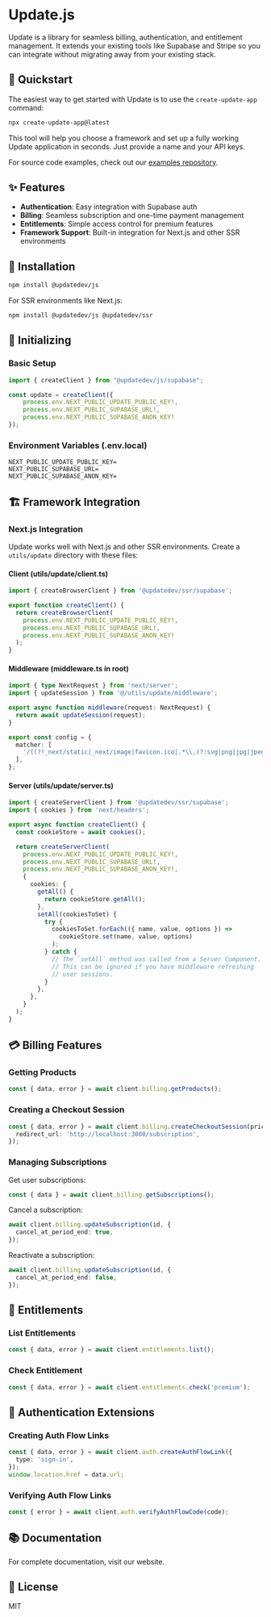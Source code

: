 # Update.js

Update is a library for seamless billing, authentication, and entitlement management. It extends your existing tools like Supabase and Stripe so you can integrate without migrating away from your existing stack.

## 🚀 Quickstart

The easiest way to get started with Update is to use the `create-update-app` command:

```bash
npx create-update-app@latest
```

This tool will help you choose a framework and set up a fully working Update application in seconds. Just provide a name and your API keys.

For source code examples, check out our [examples repository](https://github.com/updatedotdev/examples).

## ✨ Features

- **Authentication**: Easy integration with Supabase auth
- **Billing**: Seamless subscription and one-time payment management
- **Entitlements**: Simple access control for premium features
- **Framework Support**: Built-in integration for Next.js and other SSR environments

## 🔧 Installation

```bash
npm install @updatedev/js
```

For SSR environments like Next.js:

```bash
npm install @updatedev/js @updatedev/ssr
```

## 🔑 Initializing

### Basic Setup

```javascript
import { createClient } from "@updatedev/js/supabase";

const update = createClient({
    process.env.NEXT_PUBLIC_UPDATE_PUBLIC_KEY!,
    process.env.NEXT_PUBLIC_SUPABASE_URL!,
    process.env.NEXT_PUBLIC_SUPABASE_ANON_KEY!
});
```

### Environment Variables (.env.local)

```
NEXT_PUBLIC_UPDATE_PUBLIC_KEY=
NEXT_PUBLIC_SUPABASE_URL=
NEXT_PUBLIC_SUPABASE_ANON_KEY=
```

## 🏗️ Framework Integration

### Next.js Integration

Update works well with Next.js and other SSR environments. Create a `utils/update` directory with these files:

#### Client (utils/update/client.ts)

```typescript
import { createBrowserClient } from '@updatedev/ssr/supabase';

export function createClient() {
  return createBrowserClient(
    process.env.NEXT_PUBLIC_UPDATE_PUBLIC_KEY!,
    process.env.NEXT_PUBLIC_SUPABASE_URL!,
    process.env.NEXT_PUBLIC_SUPABASE_ANON_KEY!
  );
}
```

#### Middleware (middleware.ts in root)

```typescript
import { type NextRequest } from 'next/server';
import { updateSession } from '@/utils/update/middleware';

export async function middleware(request: NextRequest) {
  return await updateSession(request);
}

export const config = {
  matcher: [
    '/((?!_next/static|_next/image|favicon.ico|.*\\.(?:svg|png|jpg|jpeg|gif|webp)$).*)',
  ],
};
```

#### Server (utils/update/server.ts)

```typescript
import { createServerClient } from '@updatedev/ssr/supabase';
import { cookies } from 'next/headers';

export async function createClient() {
  const cookieStore = await cookies();

  return createServerClient(
    process.env.NEXT_PUBLIC_UPDATE_PUBLIC_KEY!,
    process.env.NEXT_PUBLIC_SUPABASE_URL!,
    process.env.NEXT_PUBLIC_SUPABASE_ANON_KEY!,
    {
      cookies: {
        getAll() {
          return cookieStore.getAll();
        },
        setAll(cookiesToSet) {
          try {
            cookiesToSet.forEach(({ name, value, options }) =>
              cookieStore.set(name, value, options)
            );
          } catch {
            // The `setAll` method was called from a Server Component.
            // This can be ignored if you have middleware refreshing
            // user sessions.
          }
        },
      },
    }
  );
}
```

## 💳 Billing Features

### Getting Products

```typescript
const { data, error } = await client.billing.getProducts();
```

### Creating a Checkout Session

```typescript
const { data, error } = await client.billing.createCheckoutSession(priceId, {
  redirect_url: 'http://localhost:3000/subscription',
});
```

### Managing Subscriptions

Get user subscriptions:

```typescript
const { data } = await client.billing.getSubscriptions();
```

Cancel a subscription:

```typescript
await client.billing.updateSubscription(id, {
  cancel_at_period_end: true,
});
```

Reactivate a subscription:

```typescript
await client.billing.updateSubscription(id, {
  cancel_at_period_end: false,
});
```

## 🔐 Entitlements

### List Entitlements

```typescript
const { data, error } = await client.entitlements.list();
```

### Check Entitlement

```typescript
const { data, error } = await client.entitlements.check('premium');
```

## 🔐 Authentication Extensions

### Creating Auth Flow Links

```typescript
const { data, error } = await client.auth.createAuthFlowLink({
  type: 'sign-in',
});
window.location.href = data.url;
```

### Verifying Auth Flow Links

```typescript
const { error } = await client.auth.verifyAuthFlowCode(code);
```

## 📚 Documentation

For complete documentation, visit our website.

## 🤝 License

MIT
